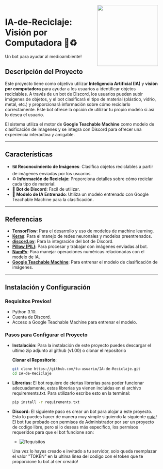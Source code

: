<img align="right" src="https://reciclamas.com.mx/wp-content/uploads/2023/03/admin-ajax-5.jpg" height="200" width="200">

# IA-de-Reciclaje: Visión por Computadora 🤖♻️

Un bot para ayudar al medioambiente!

## Descripción del Proyecto
Este proyecto tiene como objetivo utilizar **Inteligencia Artificial (IA)** y **visión por computadora** para ayudar a los usuarios a identificar objetos reciclables. A través de un bot de Discord, los usuarios pueden subir imágenes de objetos, y el bot clasificará el tipo de material (plástico, vidrio, metal, etc.) y proporcionará información sobre cómo reciclarlo correctamente. Este bot ofrece la opción de utilizar tu propio modelo si así lo desea el usuarío.

El sistema utiliza el motor de **Google Teachable Machine** como modelo de clasificación de imagenes y se integra con Discord para ofrecer una experiencia interactiva y amigable.

---
## Características
  * 🖼️ **Reconocimiento de Imágenes**: Clasifica objetos reciclables a partir de imágenes enviadas por los usuarios.
  * ♻️ **Información de Reciclaje**: Proporciona detalles sobre cómo reciclar cada tipo de material.
  * 🤖 **Bot de Discord**: Facil de utilizar.
  * 🧠 **Modelo de IA Entrenado**: Utiliza un modelo entrenado con Google Teachable Machine para la clasificación.

---

## Referencias
- **[TensorFlow](https://www.tensorflow.org/?hl=es)**: Para el desarrollo y uso de modelos de machine learning.
- **[Keras](https://keras.io/guides/serialization_and_saving/)**: Para el manejo de redes neuronales y modelos preentrenados.
- **[discord.py](https://discordpy.readthedocs.io/en/stable/)**: Para la integración del bot de Discord.
- **[Pillow (PIL)](https://pypi.org/project/pillow/)**: Para procesar y trabajar con imágenes enviadas al bot.
- **[NumPy](https://numpy.org/)**: Para manejar operaciones numéricas relacionadas con el modelo de IA.
- **[Google Teachable Machine](https://teachablemachine.withgoogle.com/)**: Para entrenar el modelo de clasificación de imágenes.

---

## Instalación y Configuración

### Requisitos Previos!
- Python 3.10.
- Cuenta de Discord.
- Acceso a Google Teachable Machine para entrenar el modelo.

### Pasos para Configurar el Proyecto
- **Instalación**: Para la instalación de este proyecto puedes descargar el ultimo zip adjunto al github (v1.00) o clonar el repositorio
   
   **Clonar el Repositorio**:
   ```bash
   git clone https://github.com/tu-usuario/IA-de-Reciclaje.git
   cd IA-de-Reciclaje

- **Librerias:** El bot requiere de ciertas librerias para poder funcionar adecuadamente, estas librerias ya vienen incluidas en el archivo requirements.txt. Para utilizarlo escribe esto en la terminal:
   ````bash
   pip install -r requirements.txt

- **Discord:** El siguiente paso es crear un bot para alojar a este proyecto. Esto lo puedes hacer de manera muy simple siguiendo la siguiente [guía](https://discordpy.readthedocs.io/en/stable/discord.html)!
   El bot fue probado con permisos de Administrador por ser un proyecto de codigo libre, pero si lo deseas más especifico, los permisos requeridos para que el bot funcione son:
   - ![Requisitos](https://github.com/user-attachments/assets/6930ff1f-a2ad-4983-9374-572e1d90280c)

  Una vez lo hayas creado e invitado a tu servidor, solo queda reemplazar el valor "TOKEN" en la ultima linea del codigo con el token que te proporcione tu bot al ser creado!


